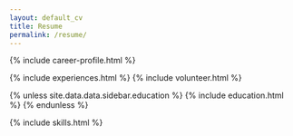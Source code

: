 ```yaml
---
layout: default_cv
title: Resume
permalink: /resume/
---
```



{% include career-profile.html %}

{% include experiences.html %}
{% include volunteer.html %}

{% unless site.data.data.sidebar.education %}
  {% include education.html %}
{% endunless %}

 <!--  include projects.html -->

<!-- include publications.html  -->

{% include skills.html %}
